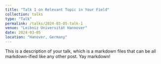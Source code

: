```yaml
---
title: "Talk 1 on Relevant Topic in Your Field"
collection: talks
type: "Talk"
permalink: /talks/2024-03-05-talk-1
venue: "Leibniz Universität Hannover"
date: 2024-03-05
location: "Hanover, Germany"
---
```


This is a description of your talk, which is a markdown files that can be all markdown-ified like any other post. Yay markdown!
